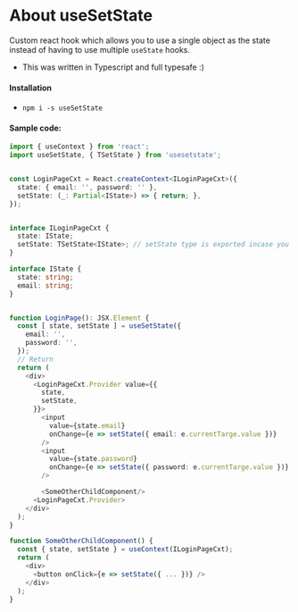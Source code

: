 # About useSetState

Custom react hook which allows you to use a single object as the state instead of 
having to use multiple `useState` hooks.

- This was written in Typescript and full typesafe :)


#### Installation

- `npm i -s useSetState`


#### Sample code:

```typescript
import { useContext } from 'react';
import useSetState, { TSetState } from 'usesetstate';


const LoginPageCxt = React.createContext<ILoginPageCxt>({
  state: { email: '', password: '' },
  setState: (_: Partial<IState>) => { return; },
});


interface ILoginPageCxt {
  state: IState;
  setState: TSetState<IState>; // setState type is exported incase you need it for any reason
}

interface IState {
  state: string;
  email: string;
}


function LoginPage(): JSX.Element {
  const [ state, setState ] = useSetState({
    email: '',
    password: '',
  });
  // Return
  return (
    <div>
      <LoginPageCxt.Provider value={{
        state,
        setState,
      }}>
        <input
          value={state.email}
          onChange={e => setState({ email: e.currentTarge.value })}
        />
        <input
          value={state.password}
          onChange={e => setState({ password: e.currentTarge.value })}
        />

        <SomeOtherChildComponent/>
      <LoginPageCxt.Provider>
    </div>
  );
}

function SomeOtherChildComponent() {
  const { state, setState } = useContext(ILoginPageCxt);
  return (
    <div>
      <button onClick={e => setState({ ... })} />
    </div>
  );
}
```
